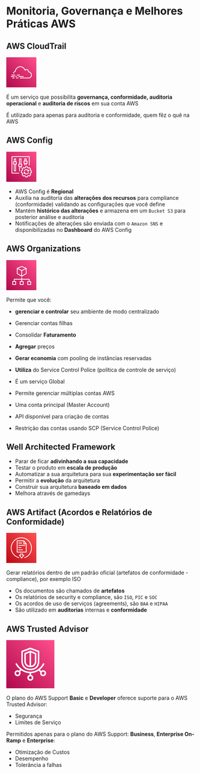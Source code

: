 # Monitoria, Governança e Melhores Práticas AWS

## AWS CloudTrail

![Cloud Trail](images/svg/management_governance/cloudtrail.svg)

É um serviço que possibilita **governança, conformidade, auditoria operacional** e **auditoria de riscos** em sua conta AWS

É utilizado para apenas para auditoria e conformidade, quem fêz o quê na AWS

## AWS Config

![Config](images/svg/management_governance/config.svg)

- AWS Config é **Regional**
- Auxilia na auditoria das **alterações dos recursos** para compliance (conformidade) validando as configurações que você define
- Mantém **histórico das alterações** e armazena em um `Bucket S3` para posterior análise e auditoria
- Notificações de alterações são enviada com o `Amazon SNS` e disponibilizadas no **Dashboard** do AWS Config

## AWS Organizations

![Organization](images/svg/management_governance/organizations.svg)

Permite que você:

- **gerenciar e controlar** seu ambiente de modo centralizado
- Gerenciar contas filhas
- Consolidar **Faturamento**
- **Agregar** preços
- **Gerar economia** com pooling de instâncias reservadas
- **Utiliza** do Service Control Police (política de controle de serviço)

- É um serviço Global
- Permite gerenciar múltiplas contas AWS
- Uma conta principal (Master Account)
- API disponível para criação de contas
- Restrição das contas usando SCP (Service Control Police)

## Well Architected Framework

- Parar de ficar **adivinhando a sua capacidade**
- Testar o produto em **escala de produção**
- Automatizar a sua arquitetura para sua **experimentação ser fácil**
- Permitir a **evolução** da arquitetura
- Construir sua arquitetura **baseado em dados**
- Melhora através de gamedays

## AWS Artifact (Acordos e Relatórios de Conformidade)

![Artifact](./images/svg/security-identity-compliance/artifact.svg)

Gerar relatórios dentro de um padrão oficial (artefatos de conformidade - compliance), por exemplo ISO

- Os documentos são chamados de **artefatos**
- Os relatórios de security e compliance, são `ISO`, `PIC` e `SOC`
- Os acordos de uso de serviços (agreements), são `BAA` e `HIPAA`
- São utilizado em **auditorias** internas e **conformidade**

## AWS Trusted Advisor

![Trusted Advisor](./images/svg/security-identity-compliance/trusted-advisor.svg)

O plano do AWS Support **Basic** e **Developer** oferece suporte para o AWS Trusted Advisor:

- Segurança
- Limites de Serviço

Permitidos apenas para o plano do AWS Support: **Business**, **Enterprise On-Ramp** e **Enterprise**:

- Otimização de Custos
- Desempenho
- Tolerância a falhas
